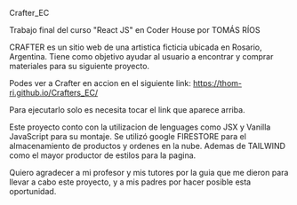 Crafter_EC

Trabajo final del curso "React JS" en Coder House por TOMÁS RÍOS

CRAFTER es un sitio web de una artistica ficticia ubicada en Rosario, Argentina. Tiene como objetivo ayudar al usuario a encontrar y comprar materiales para su siguiente proyecto.

Podes ver a Crafter en accion en el siguiente link:  https://thom-ri.github.io/Crafters_EC/

Para ejecutarlo solo es necesita tocar el link que aparece arriba.


Este proyecto conto con la utilizacion de lenguages como JSX y Vanilla JavaScript para su montaje. Se utilizó google FIRESTORE para el almacenamiento de productos y ordenes en la nube. Ademas de TAILWIND como el mayor productor de estilos para la pagina.

Quiero agradecer a mi profesor y mis tutores por la guia que me dieron para llevar a cabo este proyecto, y a mis padres por hacer posible esta oportunidad.

